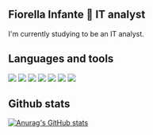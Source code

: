 ## Fiorella Infante 🌸 IT analyst 

I'm currently studying to be an IT analyst. 

## Languages and tools

<img src="https://img.shields.io/badge/Java-007396?logo=java&logoColor=fff&style=for-the-badge">
<img src="https://img.shields.io/badge/C-A8B9CC?logo=c&logoColor=fff&style=for-the-badge">
<img src="https://img.shields.io/badge/MySQL-4479A1?logo=mysql&logoColor=fff&style=flat">
<img src="https://img.shields.io/badge/Docker-2496ED?logo=docker&logoColor=fff&style=for-the-badge">
<img src="https://img.shields.io/badge/Git-F05032?logo=git&logoColor=fff&style=for-the-badge">
<img src="https://img.shields.io/badge/GitHub-181717?logo=github&logoColor=fff&style=for-the-badge">
<img src="https://img.shields.io/badge/Visual_Studio_Code-007ACC?logo=visual-studio-code&logoColor=fff&style=for-the-badge">

## Github stats 

[![Anurag's GitHub stats](https://github-readme-stats.vercel.app/api?username=fiorellainfante)](https://github.com/anuraghazra/github-readme-stats)
<!--
**fiorellainfante/fiorellainfante** is a ✨ _special_ ✨ repository because its `README.md` (this file) appears on your GitHub profile.

Here are some ideas to get you started:

- 🔭 I’m currently working on ...
- 🌱 I’m currently learning ...
- 👯 I’m looking to collaborate on ...
- 🤔 I’m looking for help with ...
- 💬 Ask me about ...
- 📫 How to reach me: ...
- 😄 Pronouns: ...
- ⚡ Fun fact: ...
-->
